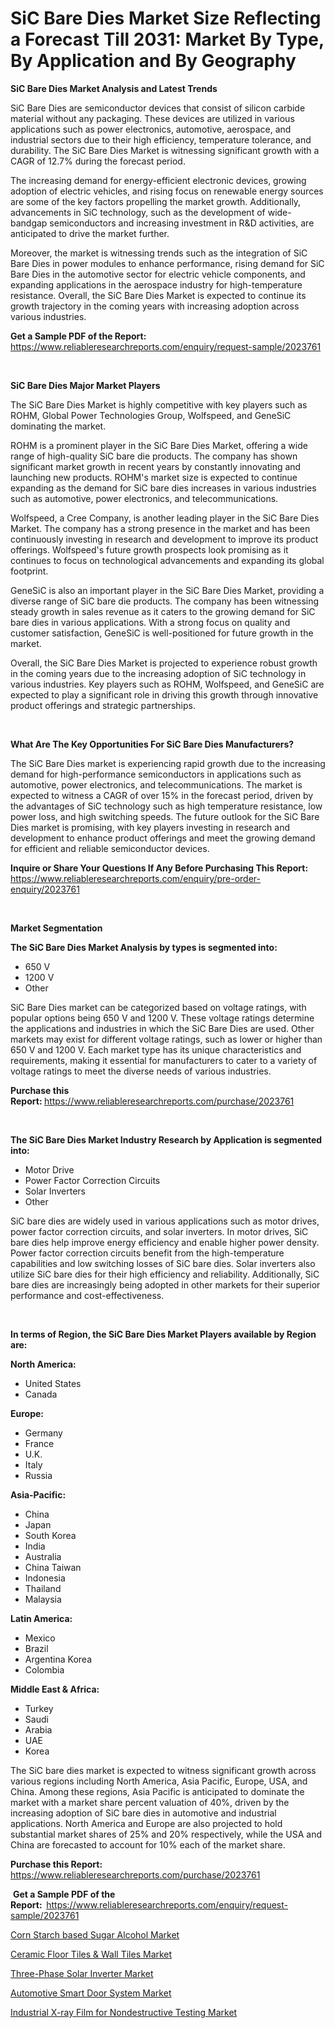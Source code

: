 <p><h1>SiC Bare Dies Market Size Reflecting a Forecast Till 2031: Market By Type, By Application and By Geography</h1></p><p><strong>SiC Bare Dies Market Analysis and Latest Trends</strong></p>
<p><p>SiC Bare Dies are semiconductor devices that consist of silicon carbide material without any packaging. These devices are utilized in various applications such as power electronics, automotive, aerospace, and industrial sectors due to their high efficiency, temperature tolerance, and durability. The SiC Bare Dies Market is witnessing significant growth with a CAGR of 12.7% during the forecast period.</p><p>The increasing demand for energy-efficient electronic devices, growing adoption of electric vehicles, and rising focus on renewable energy sources are some of the key factors propelling the market growth. Additionally, advancements in SiC technology, such as the development of wide-bandgap semiconductors and increasing investment in R&D activities, are anticipated to drive the market further.</p><p>Moreover, the market is witnessing trends such as the integration of SiC Bare Dies in power modules to enhance performance, rising demand for SiC Bare Dies in the automotive sector for electric vehicle components, and expanding applications in the aerospace industry for high-temperature resistance. Overall, the SiC Bare Dies Market is expected to continue its growth trajectory in the coming years with increasing adoption across various industries.</p></p>
<p><strong>Get a Sample PDF of the Report:&nbsp;</strong> <a href="https://www.reliableresearchreports.com/enquiry/request-sample/2023761">https://www.reliableresearchreports.com/enquiry/request-sample/2023761</a></p>
<p>&nbsp;</p>
<p><strong>SiC Bare Dies Major Market Players</strong></p>
<p><p>The SiC Bare Dies Market is highly competitive with key players such as ROHM, Global Power Technologies Group, Wolfspeed, and GeneSiC dominating the market. </p><p>ROHM is a prominent player in the SiC Bare Dies Market, offering a wide range of high-quality SiC bare die products. The company has shown significant market growth in recent years by constantly innovating and launching new products. ROHM's market size is expected to continue expanding as the demand for SiC bare dies increases in various industries such as automotive, power electronics, and telecommunications.</p><p>Wolfspeed, a Cree Company, is another leading player in the SiC Bare Dies Market. The company has a strong presence in the market and has been continuously investing in research and development to improve its product offerings. Wolfspeed's future growth prospects look promising as it continues to focus on technological advancements and expanding its global footprint.</p><p>GeneSiC is also an important player in the SiC Bare Dies Market, providing a diverse range of SiC bare die products. The company has been witnessing steady growth in sales revenue as it caters to the growing demand for SiC bare dies in various applications. With a strong focus on quality and customer satisfaction, GeneSiC is well-positioned for future growth in the market.</p><p>Overall, the SiC Bare Dies Market is projected to experience robust growth in the coming years due to the increasing adoption of SiC technology in various industries. Key players such as ROHM, Wolfspeed, and GeneSiC are expected to play a significant role in driving this growth through innovative product offerings and strategic partnerships.</p></p>
<p>&nbsp;</p>
<p><strong>What Are The Key Opportunities For SiC Bare Dies Manufacturers?</strong></p>
<p><p>The SiC Bare Dies market is experiencing rapid growth due to the increasing demand for high-performance semiconductors in applications such as automotive, power electronics, and telecommunications. The market is expected to witness a CAGR of over 15% in the forecast period, driven by the advantages of SiC technology such as high temperature resistance, low power loss, and high switching speeds. The future outlook for the SiC Bare Dies market is promising, with key players investing in research and development to enhance product offerings and meet the growing demand for efficient and reliable semiconductor devices.</p></p>
<p><strong>Inquire or Share Your Questions If Any Before Purchasing This Report:</strong> <a href="https://www.reliableresearchreports.com/enquiry/pre-order-enquiry/2023761">https://www.reliableresearchreports.com/enquiry/pre-order-enquiry/2023761</a></p>
<p>&nbsp;</p>
<p><strong>Market Segmentation</strong></p>
<p><strong>The SiC Bare Dies Market Analysis by types is segmented into:</strong></p>
<p><ul><li>650 V</li><li>1200 V</li><li>Other</li></ul></p>
<p><p>SiC Bare Dies market can be categorized based on voltage ratings, with popular options being 650 V and 1200 V. These voltage ratings determine the applications and industries in which the SiC Bare Dies are used. Other markets may exist for different voltage ratings, such as lower or higher than 650 V and 1200 V. Each market type has its unique characteristics and requirements, making it essential for manufacturers to cater to a variety of voltage ratings to meet the diverse needs of various industries.</p></p>
<p><strong>Purchase this Report:&nbsp;</strong><a href="https://www.reliableresearchreports.com/purchase/2023761">https://www.reliableresearchreports.com/purchase/2023761</a></p>
<p>&nbsp;</p>
<p><strong>The SiC Bare Dies Market Industry Research by Application is segmented into:</strong></p>
<p><ul><li>Motor Drive</li><li>Power Factor Correction Circuits</li><li>Solar Inverters</li><li>Other</li></ul></p>
<p><p>SiC bare dies are widely used in various applications such as motor drives, power factor correction circuits, and solar inverters. In motor drives, SiC bare dies help improve energy efficiency and enable higher power density. Power factor correction circuits benefit from the high-temperature capabilities and low switching losses of SiC bare dies. Solar inverters also utilize SiC bare dies for their high efficiency and reliability. Additionally, SiC bare dies are increasingly being adopted in other markets for their superior performance and cost-effectiveness.</p></p>
<p>&nbsp;</p>
<p><strong>In terms of Region, the SiC Bare Dies Market Players available by Region are:</strong></p>
<p>
    <p> <strong> North America: </strong>
        <ul>
            <li>United States</li>
            <li>Canada</li>
        </ul>
        </p> 
    <p> <strong> Europe: </strong>
        <ul>
            <li>Germany</li>
            <li>France</li>
            <li>U.K.</li>
            <li>Italy</li>
            <li>Russia</li>
        </ul>
        </p> 
    <p> <strong> Asia-Pacific: </strong>
        <ul>
            <li>China</li>
            <li>Japan</li>
            <li>South Korea</li>
            <li>India</li>
            <li>Australia</li>
            <li>China Taiwan</li>
            <li>Indonesia</li>
            <li>Thailand</li>
            <li>Malaysia</li>
        </ul>
        </p> 
    <p> <strong> Latin America: </strong>
        <ul>
            <li>Mexico</li>
            <li>Brazil</li>
            <li>Argentina Korea</li>
            <li>Colombia</li>
        </ul>
        </p> 
    <p> <strong> Middle East & Africa: </strong>
        <ul>
            <li>Turkey</li>
            <li>Saudi</li>
            <li>Arabia</li>
            <li>UAE</li>
            <li>Korea</li>
        </ul>
    </p>
    </p>
<p><p>The SiC bare dies market is expected to witness significant growth across various regions including North America, Asia Pacific, Europe, USA, and China. Among these regions, Asia Pacific is anticipated to dominate the market with a market share percent valuation of 40%, driven by the increasing adoption of SiC bare dies in automotive and industrial applications. North America and Europe are also projected to hold substantial market shares of 25% and 20% respectively, while the USA and China are forecasted to account for 10% each of the market share.</p></p>
<p><strong>Purchase this Report: </strong><a href="https://www.reliableresearchreports.com/purchase/2023761">https://www.reliableresearchreports.com/purchase/2023761</a></p>
<p>&nbsp;<strong>Get a Sample PDF of the Report:&nbsp;&nbsp;</strong><a href="https://www.reliableresearchreports.com/enquiry/request-sample/2023761">https://www.reliableresearchreports.com/enquiry/request-sample/2023761</a></p>
<p><strong></strong></p>
<p><p><a href="https://eight-handstand-8fb.notion.site/Corn-Starch-based-Sugar-Alcohol-Market-A-Comprehensive-Report-of-its-Market-Share-Growth-Trends-2-74cbeea10a0f4a3abf3fe05f8846a0ea">Corn Starch based Sugar Alcohol Market</a></p><p><a href="https://simplistic-meeting-7ee.notion.site/Ceramic-Floor-Tiles-Wall-Tiles-Market-Analysis-and-Market-Size-Global-Industry-Overview-Market-S-c87b0d9698254d1b96281e38f0590705">Ceramic Floor Tiles & Wall Tiles Market</a></p><p><a href="https://view.publitas.com/reportprime-1/three-phase-solar-inverter-market-insights-market-players-and-forecast-till-2031/">Three-Phase Solar Inverter Market</a></p><p><a href="https://view.publitas.com/reportprime-1/automotive-smart-door-system-market-growth-market-trends-covid-19-impact-and-forecasts-for-period-from-2024-2031/">Automotive Smart Door System Market</a></p><p><a href="https://skillful-vermicelli-b89.notion.site/Industrial-X-ray-Film-for-Nondestructive-Testing-Market-Size-Reflecting-a-Forecast-Till-2031-Market-348481cc0b11419ea8df7668bbb3fe3a">Industrial X-ray Film for Nondestructive Testing Market</a></p></p>